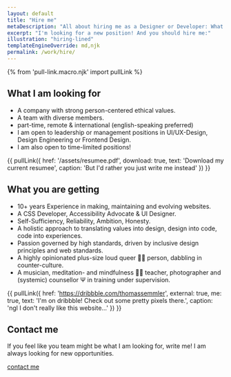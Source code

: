 ```yaml
---
layout: default
title: "Hire me"
metaDescription: "All about hiring me as a Designer or Developer: What I look for in an employer, what you'll get if you work with me."
excerpt: "I'm looking for a new position! And you should hire me:"
illustration: "hiring-lined"
templateEngineOverride: md,njk
permalink: /work/hire/
---
```

{% from 'pull-link.macro.njk' import pullLink %}

## What I am looking for

+ A company with strong person-centered ethical values.
+ A team with diverse members.
+ part-time, remote & international (english-speaking preferred)
+ I am open to leadership or management positions in UI/UX-Design, Design Engineering or Frontend Design.
+ I am also open to time-limited positions!

{{ pullLink({
    href: '/assets/resumee.pdf',
    download: true,
    text: 'Download my current resumee',
    caption: 'But I\'d rather you just write me instead'
}) }}

## What you are getting

+ 10+ years Experience in making, maintaining and evolving websites.
+ A CSS Developer, Accessibility Advocate & UI Designer.
+ Self-Sufficiency, Reliability, Ambition, Honesty.
+ A holistic approach to translating values into design, design into code, code into experiences.
+ Passion governed by high standards, driven by inclusive design principles and web standards.
+ A highly opinionated plus-size loud queer 🏳️‍🌈 person, dabbling in counter-culture.
+ A musician, meditation- and mindfulness 🧘‍♀️ teacher, photographer and (systemic) counsellor Ψ in training under supervision.

{{ pullLink({
    href: 'https://dribbble.com/thomassemmler',
    external: true,
    me: true,
    text: 'I\'m on dribbble! Check out some pretty pixels there.',
    caption: 'ngl I don\'t really like this website...'
}) }}

## Contact me

If you feel like you team might be what I am looking for, write me! I am always looking for new opportunities.

<div class="aside">
    <a class="c2a vers--bold" href="mailto:contact@thomassemmler.com?subject=hello%20yes&body=Write%20me%20something%20nice!">contact me</a>
</div>
